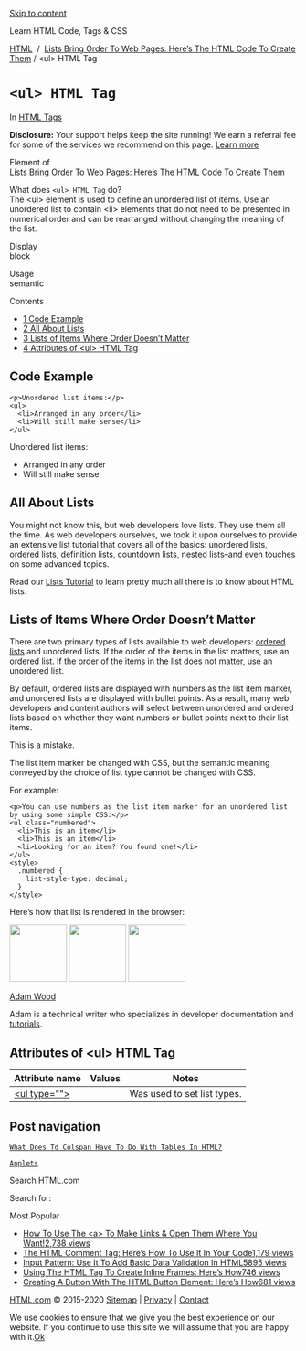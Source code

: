 <a href="#site-main" class="skip-link screen-reader-text">Skip to content</a>

[](https://html.com/)

Learn HTML Code, Tags & CSS

[HTML](https://html.com/)  /  [Lists Bring Order To Web Pages: Here’s The HTML Code To Create Them](https://html.com/lists/) / &lt;ul&gt; HTML Tag

# `<ul> HTML Tag`

In <span class="post-meta-category">[HTML Tags](https://html.com/tags/)</span>

**Disclosure:** Your support helps keep the site running! We earn a referral fee for some of the services we recommend on this page. [Learn more](https://html.com/disclosure/)

Element of  
[Lists Bring Order To Web Pages: Here’s The HTML Code To Create Them](https://html.com/lists/)

What does `<ul> HTML Tag` do?  
The &lt;ul&gt; element is used to define an unordered list of items. Use an unordered list to contain &lt;li&gt; elements that do not need to be presented in numerical order and can be rearranged without changing the meaning of the list.

Display  
block

Usage  
semantic

Contents

- [<span class="toc_number toc_depth_1">1</span> Code Example](#Code_Example)
- [<span class="toc_number toc_depth_1">2</span> All About Lists](#All_About_Lists)
- [<span class="toc_number toc_depth_1">3</span> Lists of Items Where Order Doesn’t Matter](#Lists_of_Items_Where_Order_Doesn8217t_Matter)
- [<span class="toc_number toc_depth_1">4</span> Attributes of &lt;ul&gt; HTML Tag](#Attributes_of_ltulgt_HTML_Tag)

## <span id="Code_Example">Code Example</span>

    <p>Unordered list items:</p>
    <ul>
      <li>Arranged in any order</li>
      <li>Will still make sense</li>
    </ul>

Unordered list items:

- Arranged in any order
- Will still make sense

<span class="underline"></span>

## <span id="All_About_Lists">All About Lists</span>

You might not know this, but web developers love lists. They use them all the time. As web developers ourselves, we took it upon ourselves to provide an extensive list tutorial that covers all of the basics: unordered lists, ordered lists, definition lists, countdown lists, nested lists–and even touches on some advanced topics.

Read our [Lists Tutorial](https://html.com/lists/) to learn pretty much all there is to know about HTML lists.

## <span id="Lists_of_Items_Where_Order_Doesn8217t_Matter">Lists of Items Where Order Doesn’t Matter</span>

There are two primary types of lists available to web developers: [ordered lists](https://html.com/tags/ol/) and unordered lists. If the order of the items in the list matters, use an ordered list. If the order of the items in the list does not matter, use an unordered list.

By default, ordered lists are displayed with numbers as the list item marker, and unordered lists are displayed with bullet points. As a result, many web developers and content authors will select between unordered and ordered lists based on whether they want numbers or bullet points next to their list items.

This is a mistake.

The list item marker be changed with CSS, but the semantic meaning conveyed by the choice of list type cannot be changed with CSS.

For example:

    <p>You can use numbers as the list item marker for an unordered list by using some simple CSS:</p>
    <ul class="numbered">
      <li>This is an item</li>
      <li>This is an item</li>
      <li>Looking for an item? You found one!</li>
    </ul>
    <style>
      .numbered {
        list-style-type: decimal;
      }
    </style>

Here’s how that list is rendered in the browser:

<img src="http://html.com/wp-content/plugins/a3-lazy-load/assets/images/lazy_placeholder.gif" class="lazy lazy-hidden avatar avatar-100 photo" width="100" height="100" />

<img src="http://html.com/wp-content/plugins/a3-lazy-load/assets/images/lazy_placeholder.gif" class="lazy lazy-hidden avatar avatar-100 photo" width="100" height="100" />

<img src="https://secure.gravatar.com/avatar/3af4194cc38fbc6d4e68fbe7536347d5?s=100&amp;d=mm&amp;r=g" class="avatar avatar-100 photo" srcset="https://secure.gravatar.com/avatar/3af4194cc38fbc6d4e68fbe7536347d5?s=200&amp;d=mm&amp;r=g 2x" width="100" height="100" />

[Adam Wood](https://html.com/author/html/)

<span class="fn">Adam is a technical writer who specializes in developer documentation and [tutorials](https://html.com/).</span>

[<span class="saboxplugin-icon-grey saboxplugin-icon-linkedin"></span>](https://www.linkedin.com/in/adammichaelwood)

<span id="tho-end-content" style="display: block; visibility: hidden;"></span>

## <span id="Attributes_of_ltulgt_HTML_Tag">Attributes of &lt;ul&gt; HTML Tag</span>

<table><thead><tr class="header"><th>Attribute name</th><th>Values</th><th>Notes</th></tr></thead><tbody><tr class="odd"><td><a href="https://html.com/attributes/ul-type/" class="linked-name deprecated">&lt;ul type=""&gt;</a><br />
</td><td></td><td>Was used to set list types.</td></tr></tbody></table>

## Post navigation

[<span class="nav-link-label"><span class="genericon genericon-previous"></span></span>`What Does Td Colspan Have To Do With Tables In HTML?`](https://html.com/attributes/td-colspan/)

[`Applets`<span class="nav-link-label"><span class="genericon genericon-next"></span></span>](https://html.com/applets/)

Search HTML.com

<span class="screen-reader-text">Search for:</span>

Most Popular

- <a href="https://html.com/attributes/a-target/" class="popular_posts_bars_link">How To Use The &lt;a&gt; To Make Links &amp; Open Them Where You Want!</a><span class="popular_posts_bars_comment_count_hold"><a href="https://html.com/attributes/a-target/#comments" class="popular_posts_bars_comment_count">2,738 views</a><span class="popular_posts_bars_comment_count_triangle"></span></span>
- <a href="https://html.com/tags/comment-tag/" class="popular_posts_bars_link">The HTML Comment Tag: Here’s How To Use It In Your Code</a><span class="popular_posts_bars_comment_count_hold"><a href="https://html.com/tags/comment-tag/#comments" class="popular_posts_bars_comment_count">1,179 views</a><span class="popular_posts_bars_comment_count_triangle"></span></span>
- <a href="https://html.com/attributes/input-pattern/" class="popular_posts_bars_link">Input Pattern: Use It To Add Basic Data Validation In HTML5</a><span class="popular_posts_bars_comment_count_hold"><a href="https://html.com/attributes/input-pattern/#comments" class="popular_posts_bars_comment_count">895 views</a><span class="popular_posts_bars_comment_count_triangle"></span></span>
- <a href="https://html.com/tags/iframe/" class="popular_posts_bars_link">Using The HTML Tag To Create Inline Frames: Here’s How</a><span class="popular_posts_bars_comment_count_hold"><a href="https://html.com/tags/iframe/#comments" class="popular_posts_bars_comment_count">746 views</a><span class="popular_posts_bars_comment_count_triangle"></span></span>
- <a href="https://html.com/tags/button/" class="popular_posts_bars_link">Creating A Button With The HTML Button Element: Here’s How</a><span class="popular_posts_bars_comment_count_hold"><a href="https://html.com/tags/button/#comments" class="popular_posts_bars_comment_count">681 views</a><span class="popular_posts_bars_comment_count_triangle"></span></span>

[HTML.com](https://html.com/) © 2015-2020 [Sitemap](https://html.com/sitemap/) | [Privacy](https://html.com/privacy/) | [Contact](https://html.com/contact/)

<span id="cn-notice-text" class="cn-text-container">We use cookies to ensure that we give you the best experience on our website. If you continue to use this site we will assume that you are happy with it.</span><span id="cn-notice-buttons" class="cn-buttons-container"><a href="#" id="cn-accept-cookie" class="cn-set-cookie cn-button bootstrap button">Ok</a></span><a href="javascript:void(0);" id="cn-close-notice" class="cn-close-icon"></a>
